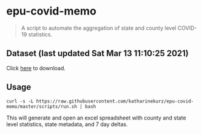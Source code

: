 # epu-covid-memo

> A script to automate the aggregation of state and county level COVID-19 statistics.

<!-- tmpl start -->

## Dataset (last updated Sat Mar 13 11:10:25 2021)

Click [here](https://covid-artifacts.s3.amazonaws.com/records/2021-3-13-111024-covid_artifact.xls) to download.

<!-- tmpl end -->

## Usage

```
curl -s -L https://raw.githubusercontent.com/katharinekurz/epu-covid-memo/master/scripts/run.sh | bash
```

This will generate and open an excel spreadsheet with county and state level statistics, state metadata, and 7 day deltas.